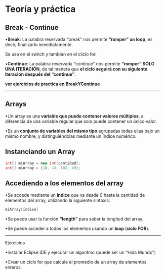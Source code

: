 # Teoría y práctica 

## Break - Continue

•**Break**: La palabra reservada “break” nos permite **“romper” un loop**, es decir, finalizarlo inmediatamente.

Se usa en el switch y tambien en el cliclo for.


•**Continue**: La palabra reservada “continue” nos permite **“romper” SÓLO UNA ITERACIÓN**, de tal manera que **el ciclo seguirá con su siguiente iteración después del “continue”**.


[**ver ejercicios de practica en BreakYContinue**](https://github.com/eugenia1984/diploUTNVM-PoloTIC-SiliconMisiones-Java/tree/main/utnvillamaria/fibonacciRecursivo/BreakYContinue)


---

## Arrays

•Un array es una **variable que puede contener valores múltiples**, a diferencia de una variable regular que solo puede contener un único valor. 

•Es un **conjunto de variables del mismo tipo** agrupadas todas ellas bajo un mismo nombre, y distinguiéndolas mediante un índice numérico.


## Instanciando un Array

```JAVA
int[] miArray = new int[cantidad];
int[] miArray = {10, 43, 102, 49};
```

## Accediendo a los elementos del array

•Se accede mediante un **índice** que va desde 0 hasta la cantidad de elementos del array, utilizando la siguiente sintaxis: 

```JAVA
miArray[índice]
```

•Se puede usar la función **“length”** para saber la longitud del array.

•Se puede acceder a todos los elementos usando un **loop** (**ciclo FOR**).

---


Ejercicios

•Instalar Eclipse IDE y ejecutar un algoritmo (puede ser un “Hola Mundo”)

•Crear un ciclo for que calcule el promedio de un array de elementos enteros.

